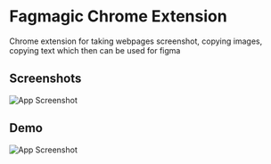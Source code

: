 
# Fagmagic Chrome Extension

Chrome extension for taking webpages screenshot, copying images, copying text which then can be used for figma

## Screenshots

![App Screenshot](https://i.ibb.co/4dzM87Y/figmagic.jpg)


## Demo

![App Screenshot](https://i.ibb.co/4dzM87Y/figmagic.jpg)
